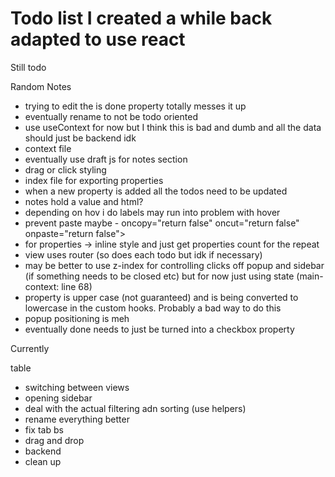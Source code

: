 # Todo list I created a while back adapted to use react

Still todo

Random Notes

- trying to edit the is done property totally messes it up
- eventually rename to not be todo oriented
- use useContext for now but I think this is bad and dumb and all the data should just be backend idk
- context file
- eventually use draft js for notes section
- drag or click styling
- index file for exporting properties
- when a new property is added all the todos need to be updated
- notes hold a value and html?
- depending on hov i do labels may run into problem with hover
- prevent paste maybe - oncopy="return false" oncut="return false" onpaste="return false">
- for properties -> inline style and just get properties count for the repeat
- view uses router (so does each todo but idk if necessary)
- may be better to use z-index for controlling clicks off popup and sidebar (if something needs to be closed etc) but for now just using state (main-context: line 68)
- property is upper case (not guaranteed) and is being converted to lowercase in the custom hooks. Probably a bad way to do this
- popup positioning is meh
- eventually done needs to just be turned into a checkbox property

Currently

table

- switching between views
- opening sidebar
- deal with the actual filtering adn sorting (use helpers)
- rename everything better
- fix tab bs
- drag and drop
- backend
- clean up
